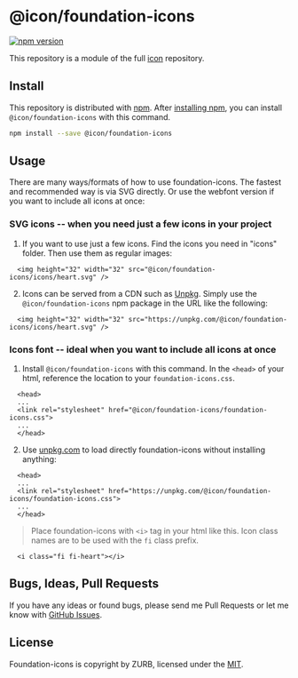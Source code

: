 # @icon/foundation-icons

[![npm version](https://img.shields.io/npm/v/@icon/foundation-icons.svg)](https://www.npmjs.org/package/@icon/foundation-icons)

This repository is a module of the full [icon][icon] repository.

## Install

This repository is distributed with [npm]. After [installing npm][install-npm], you can install `@icon/foundation-icons` with this command.

```bash
npm install --save @icon/foundation-icons
```

## Usage

There are many ways/formats of how to use foundation-icons. The fastest and recommended way is via SVG directly. Or use the webfont version if you want to include all icons at once:

### SVG icons -- when you need just a few icons in your project

  1. If you want to use just a few icons. Find the icons you need in "icons" folder. Then use them as regular images:

```
  <img height="32" width="32" src="@icon/foundation-icons/icons/heart.svg" />
```

  2. Icons can be served from a CDN such as [Unpkg][Unpkg]. Simply use the `@icon/foundation-icons` npm package in the URL like the following:

```
  <img height="32" width="32" src="https://unpkg.com/@icon/foundation-icons/icons/heart.svg" />
```

### Icons font -- ideal when you want to include all icons at once

  1. Install `@icon/foundation-icons` with this command. In the `<head>` of your html, reference the location to your `foundation-icons.css`.

```
  <head>
  ...
  <link rel="stylesheet" href="@icon/foundation-icons/foundation-icons.css">
  ...
  </head>
```

  2. Use [unpkg.com][Unpkg] to load directly foundation-icons without installing anything:

```
  <head>
  ...
  <link rel="stylesheet" href="https://unpkg.com/@icon/foundation-icons/foundation-icons.css">
  ...
  </head>
```

> Place foundation-icons with `<i>` tag in your html like this. Icon class names are to be used with the `fi` class prefix.

```
  <i class="fi fi-heart"></i>
```


## Bugs, Ideas, Pull Requests

If you have any ideas or found bugs, please send me Pull Requests or let me know with [GitHub Issues][github issues].

## License

Foundation-icons is copyright by ZURB, licensed under the [MIT][license].

[license]: https://opensource.org/licenses/MIT
[icon]: https://github.com/thecreation/icons
[npm]: https://www.npmjs.com/
[install-npm]: https://docs.npmjs.com/getting-started/installing-node
[sass]: http://sass-lang.com/
[github issues]: https://github.com/thecreation/icons/issues
[Unpkg]: https://unpkg.com
